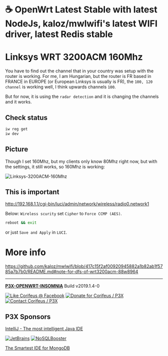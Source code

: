 [//]: #@corifeus-header

# ☕ OpenWrt Latest Stable with latest NodeJs, kaloz/mwlwifi's latest WIFI driver, latest Redis stable

                        
[//]: #@corifeus-header:end

# Linksys WRT 3200ACM 160Mhz

You have to find out the channel that in your country was setup with the router is working.
For me, I am Hungarian, but the router is FR based in FRANCE in EUROPE (or European Linksys is usually is FR), the ```100, 120 channel``` is working well, I think upwards channels ```100```.

But for now, it is using the ```radar detection``` and it is changing the channels and it works.

## Check status

```bash
iw reg get
iw dev
```

## Picture

Though I set 160Mhz, but my clients only know 80Mhz right now, but with the settings, it still works, so 160Mhz is working:

![Linksys-3200ACM-160Mhz](https://cdn.corifeus.com/git/openwrt-insomnia/artifacts/images/Linksys-3200ACM-160Mhz.png "Linksys-3200ACM-160Mhz") 

## This is important

http://192.168.1.1/cgi-bin/luci/admin/network/wireless/radio0.network1

Below:
```Wireless scurity``` set ```Cipher``` to ```Force CCMP (AES)```.

```bash
reboot && exit
```
or just ```Save and Apply``` in ```LUCI```.

# More info

https://github.com/kaloz/mwlwifi/blob/417c15f2af00920945882a1b82ab1f5785a7b7b0/README.md#note-for-dfs-of-wrt3200acm-88w8964

[//]: #@corifeus-footer

---

[**P3X-OPENWRT-INSOMNIA**](https://pages.corifeus.com/openwrt-insomnia) Build v2019.1.4-0 

[![Like Corifeus @ Facebook](https://img.shields.io/badge/LIKE-Corifeus-3b5998.svg)](https://www.facebook.com/corifeus.software) [![Donate for Corifeus / P3X](https://img.shields.io/badge/Donate-Corifeus-003087.svg)](https://www.paypal.com/cgi-bin/webscr?cmd=_s-xclick&hosted_button_id=QZVM4V6HVZJW6)  [![Contact Corifeus / P3X](https://img.shields.io/badge/Contact-P3X-ff9900.svg)](https://www.patrikx3.com/en/front/contact) 


## P3X Sponsors

[IntelliJ - The most intelligent Java IDE](https://www.jetbrains.com)
  
[![JetBrains](https://cdn.corifeus.com/assets/svg/jetbrains-logo.svg)](https://www.jetbrains.com/) [![NoSQLBooster](https://cdn.corifeus.com/assets/png/nosqlbooster-70x70.png)](https://www.nosqlbooster.com/)

[The Smartest IDE for MongoDB](https://www.nosqlbooster.com)
  
  
 

[//]: #@corifeus-footer:end